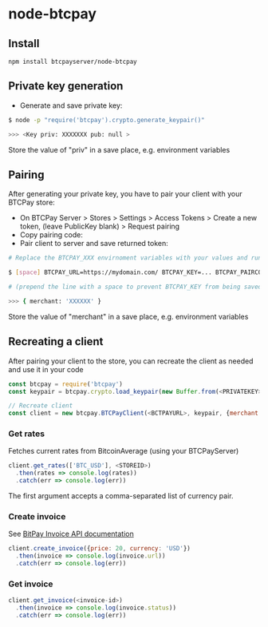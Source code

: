 # node-btcpay

## Install
```shell
npm install btcpayserver/node-btcpay
```

## Private key generation
* Generate and save private key:
```bash
$ node -p "require('btcpay').crypto.generate_keypair()"

>>> <Key priv: XXXXXXX pub: null >
```

Store the value of "priv" in a save place, e.g. environment variables

## Pairing

After generating your private key, you have to pair your client with your BTCPay store:

* On BTCPay Server > Stores > Settings > Access Tokens > Create a new token, (leave PublicKey blank) > Request pairing
* Copy pairing code:
* Pair client to server and save returned token:

```bash
# Replace the BTCPAY_XXX envirnoment variables with your values and run:

$ [space] BTCPAY_URL=https://mydomain.com/ BTCPAY_KEY=... BTCPAY_PAIRCODE=... node -e "const btcpay=require('btcpay'); new btcpay.BTCPayClient(process.env.BTCPAY_URL, btcpay.crypto.load_keypair(Buffer.from(process.env.BTCPAY_KEY, 'hex'))).pair_client(process.env.BTCPAY_PAIRCODE).then(console.log).catch(console.error)"

# (prepend the line with a space to prevent BTCPAY_KEY from being saved to your bash history)

>>> { merchant: 'XXXXXX' }
```

Store the value of "merchant" in a save place, e.g. environment variables

## Recreating a client
After pairing your client to the store, you can recreate the client as needed and use it in your code
```js
const btcpay = require('btcpay')
const keypair = btcpay.crypto.load_keypair(new Buffer.from(<PRIVATEKEY>, 'hex'))

// Recreate client
const client = new btcpay.BTCPayClient(<BCTPAYURL>, keypair, {merchant: <MERCHANT>})
```

### Get rates
Fetches current rates from BitcoinAverage (using your BTCPayServer)
```js
client.get_rates(['BTC_USD'], <STOREID>)
  .then(rates => console.log(rates))
  .catch(err => console.log(err))
```
The first argument accepts a comma-separated list of currency pair.

### Create invoice
See [BitPay Invoice API documentation](https://bitpay.com/api#resource-Invoices)
```js
client.create_invoice({price: 20, currency: 'USD'})
  .then(invoice => console.log(invoice.url))
  .catch(err => console.log(err))
```

### Get invoice
```js
client.get_invoice(<invoice-id>)
  .then(invoice => console.log(invoice.status))
  .catch(err => console.log(err))
```
